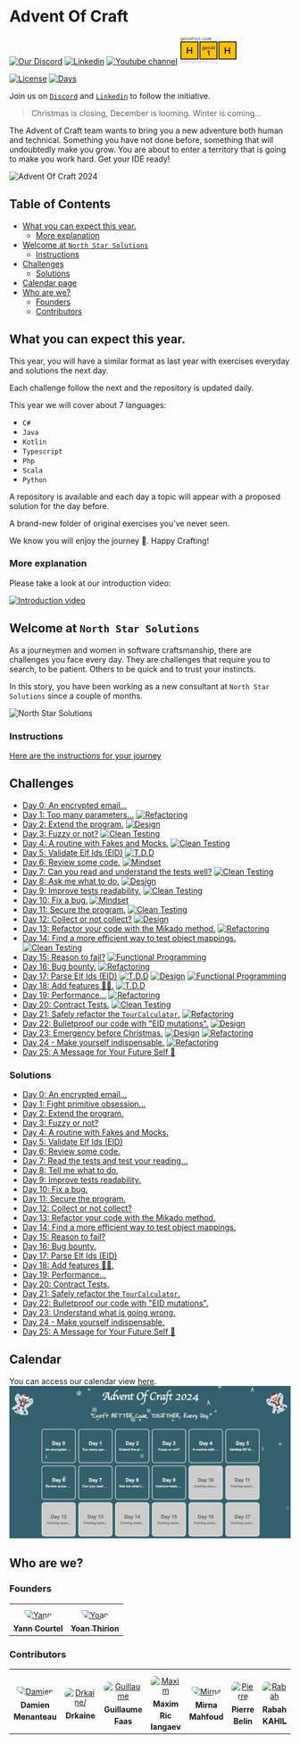 # Advent Of Craft
[![Our Discord](https://img.shields.io/badge/Discord-7289DA?style=for-the-badge&logo=discord&logoColor=white)](https://discord.gg/E5Z9s9UKTS)
[![Linkedin](https://img.shields.io/badge/LinkedIn-0077B5?style=for-the-badge&logo=linkedin&logoColor=white)](https://www.linkedin.com/company/advent-of-craft)
[![Youtube channel](https://camo.githubusercontent.com/94b947e758f767a15576edfb06cc06075d6b62ef7a8946db69c5ce4a2ee830f7/68747470733a2f2f696d672e736869656c64732e696f2f62616467652f596f75547562652d4646303030303f7374796c653d666f722d7468652d6261646765266c6f676f3d796f7574756265266c6f676f436f6c6f723d7768697465)](https://www.youtube.com/@AdventOfCraft) [![genaithics-H-1-HZ](https://github.com/Mathieu-genAI/genaithics/raw/main/img/genaithics_code_H-1-H_104x50.png)](https://github.com/Mathieu-genAI/genaithics?tab=readme-ov-file#the-genaithics-codes)

[![License](https://img.shields.io/github/license/advent-of-craft/2024.svg)](https://github.com/advent-of-craft/2024/blob/main/LICENSE) [![Days](https://img.shields.io/badge/%F0%9F%8E%85%20aoc%202024-day%2025-green)](https://github.com/advent-of-craft/2024)

Join us on [`Discord`](https://discord.gg/E5Z9s9UKTS) and [`Linkedin`](https://www.linkedin.com/company/advent-of-craft) to follow the initiative.

> Christmas is closing, December is looming. Winter is coming...

The Advent of Craft team wants to bring you a new adventure both human and technical. Something you have not done before, something that will undoubtedly make you grow.
You are about to enter a territory that is going to make you work hard.
Get your IDE ready!

![Advent Of Craft 2024](img/advent-of-craft.webp)

## Table of Contents
- [What you can expect this year.](#what-you-can-expect-this-year)
    - [More explanation](#more-explanation)
- [Welcome at `North Star Solutions`](#welcome-at-north-star-solutions)
    - [Instructions](#instructions)
- [Challenges](#challenges)
  - [Solutions](#solutions)
- [Calendar page](#calendar)
- [Who are we?](#who-are-we)
    - [Founders](#founders)
    - [Contributors](#contributors)

## What you can expect this year.

This year, you will have a similar format as last year with exercises everyday and solutions the next day.

Each challenge follow the next and the repository is updated daily.

This year we will cover about 7 languages:

- `C#`
- `Java`
- `Kotlin`
- `Typescript`
- `Php`
- `Scala`
- `Python`

A repository is available and each day a topic will appear with a proposed solution for the day before.

A brand-new folder of original exercises you've never seen.

We know you will enjoy the journey 🎅.
Happy Crafting!

### More explanation
Please take a look at our introduction video:

[![Introduction video](img/video.webp)](https://www.youtube.com/shorts/5ZSryorYO8s)

## Welcome at `North Star Solutions`
As a journeymen and women in software craftsmanship, there are challenges you face every day.
They are challenges that require you to search, to be patient. Others to be quick and to trust your instincts.

In this story, you have been working as a new consultant at `North Star Solutions` since a couple of months.

![North Star Solutions](img/north-star-solutions.webp)

### Instructions
[Here are the instructions for your journey](docs/INSTRUCTIONS.md)

## Challenges
- [Day 0: An encrypted email...](docs/day00/challenge.md)
- [Day 1: Too many parameters...](docs/day01/challenge.md) [![Refactoring](https://img.shields.io/badge/Refactoring-blue)](learning-paths/refactoring.md)
- [Day 2: Extend the program.](docs/day02/challenge.md) [![Design](https://img.shields.io/badge/Design-yellow)](learning-paths/design.md)
- [Day 3: Fuzzy or not?](docs/day03/challenge.md) [![Clean Testing](https://img.shields.io/badge/Clean%20Testing-orange)](learning-paths/clean-testing.md)
- [Day 4: A routine with Fakes and Mocks.](docs/day04/challenge.md) [![Clean Testing](https://img.shields.io/badge/Clean%20Testing-orange)](learning-paths/clean-testing.md)
- [Day 5: Validate Elf Ids (EID)](docs/day05/challenge.md) [![T.D.D](https://img.shields.io/badge/T.D.D-green)](learning-paths/tdd.md)
- [Day 6: Review some code.](docs/day06/challenge.md) [![Mindset](https://img.shields.io/badge/Mindset-grey)](learning-paths/mindset.md)
- [Day 7: Can you read and understand the tests well?](docs/day07/challenge.md) [![Clean Testing](https://img.shields.io/badge/Clean%20Testing-orange)](learning-paths/clean-testing.md)
- [Day 8: Ask me what to do.](docs/day08/challenge.md) [![Design](https://img.shields.io/badge/Design-yellow)](learning-paths/design.md)
- [Day 9: Improve tests readability.](docs/day09/challenge.md) [![Clean Testing](https://img.shields.io/badge/Clean%20Testing-orange)](learning-paths/clean-testing.md)
- [Day 10: Fix a bug.](docs/day10/challenge.md) [![Mindset](https://img.shields.io/badge/Mindset-grey)](learning-paths/mindset.md)
- [Day 11: Secure the program.](docs/day11/challenge.md) [![Clean Testing](https://img.shields.io/badge/Clean%20Testing-orange)](learning-paths/clean-testing.md)
- [Day 12: Collect or not collect?](docs/day12/challenge.md) [![Design](https://img.shields.io/badge/Design-yellow)](learning-paths/design.md)
- [Day 13: Refactor your code with the Mikado method.](docs/day13/challenge.md) [![Refactoring](https://img.shields.io/badge/Refactoring-blue)](learning-paths/refactoring.md)
- [Day 14: Find a more efficient way to test object mappings.](docs/day14/challenge.md) [![Clean Testing](https://img.shields.io/badge/Clean%20Testing-orange)](learning-paths/clean-testing.md)
- [Day 15: Reason to fail?](docs/day15/challenge.md) [![Functional Programming](https://img.shields.io/badge/Functional%20Programming-purple)](learning-paths/functional-programming.md)
- [Day 16: Bug bounty.](docs/day16/challenge.md) [![Refactoring](https://img.shields.io/badge/Refactoring-blue)](learning-paths/refactoring.md)
- [Day 17: Parse Elf Ids (EID)](docs/day17/challenge.md) [![T.D.D](https://img.shields.io/badge/T.D.D-green)](learning-paths/tdd.md) [![Design](https://img.shields.io/badge/Design-yellow)](learning-paths/design.md) [![Functional Programming](https://img.shields.io/badge/Functional%20Programming-purple)](learning-paths/functional-programming.md)
- [Day 18: Add features 🦎🖖.](docs/day18/challenge.md) [![T.D.D](https://img.shields.io/badge/T.D.D-green)](learning-paths/tdd.md)
- [Day 19: Performance...](docs/day19/challenge.md) [![Refactoring](https://img.shields.io/badge/Refactoring-blue)](learning-paths/refactoring.md)
- [Day 20: Contract Tests.](docs/day20/challenge.md) [![Clean Testing](https://img.shields.io/badge/Clean%20Testing-orange)](learning-paths/clean-testing.md)
- [Day 21: Safely refactor the `TourCalculator`.](docs/day21/challenge.md) [![Refactoring](https://img.shields.io/badge/Refactoring-blue)](learning-paths/refactoring.md)
- [Day 22: Bulletproof our code with "EID mutations".](docs/day22/challenge.md) [![Design](https://img.shields.io/badge/Design-yellow)](learning-paths/design.md)
- [Day 23: Emergency before Christmas.](docs/day23/challenge.md) [![Design](https://img.shields.io/badge/Design-yellow)](learning-paths/design.md) [![Refactoring](https://img.shields.io/badge/Refactoring-blue)](learning-paths/refactoring.md)
- [Day 24 - Make yourself indispensable.](docs/day24/challenge.md) [![Refactoring](https://img.shields.io/badge/Refactoring-blue)](learning-paths/refactoring.md)
- [Day 25: A Message for Your Future Self 🎁](docs/day25/challenge.md)

### Solutions
- [Day 0: An encrypted email...](docs/day00/solution/step-by-step.md)
- [Day 1: Fight primitive obsession...](docs/day01/solution/step-by-step.md)
- [Day 2: Extend the program.](docs/day02/solution/step-by-step.md)
- [Day 3: Fuzzy or not?](docs/day03/solution/step-by-step.md)
- [Day 4: A routine with Fakes and Mocks.](docs/day04/solution/step-by-step.md)
- [Day 5: Validate Elf Ids (EID)](docs/day05/solution/step-by-step.md)
- [Day 6: Review some code.](docs/day06/solution/step-by-step.md)
- [Day 7: Read the tests and test your reading...](docs/day07/solution/step-by-step.md)
- [Day 8: Tell me what to do.](docs/day08/solution/step-by-step.md)
- [Day 9: Improve tests readability.](docs/day09/solution/step-by-step.md)
- [Day 10: Fix a bug.](docs/day10/solution/step-by-step.md)
- [Day 11: Secure the program.](docs/day11/solution/step-by-step.md)
- [Day 12: Collect or not collect?](docs/day12/solution/step-by-step.md)
- [Day 13: Refactor your code with the Mikado method.](docs/day13/solution/step-by-step.md)
- [Day 14: Find a more efficient way to test object mappings.](docs/day14/solution/step-by-step.md)
- [Day 15: Reason to fail?](docs/day15/solution/step-by-step.md)
- [Day 16: Bug bounty.](docs/day16/solution/step-by-step.md)
- [Day 17: Parse Elf Ids (EID)](docs/day17/solution/step-by-step.md)
- [Day 18: Add features 🦎🖖.](docs/day18/solution/step-by-step.md)
- [Day 19: Performance...](docs/day19/solution/step-by-step.md)
- [Day 20: Contract Tests.](docs/day20/solution/step-by-step.md)
- [Day 21: Safely refactor the `TourCalculator`.](docs/day21/solution/step-by-step.md)
- [Day 22: Bulletproof our code with "EID mutations".](docs/day22/solution/step-by-step.md)
- [Day 23: Understand what is going wrong.](docs/day23/solution/step-by-step.md)
- [Day 24 - Make yourself indispensable.](docs/day24/solution/step-by-step.md)
- [Day 25: A Message for Your Future Self 🎁](docs/day25/solution/step-by-step.md)

## Calendar
You can access our calendar view [here](https://advent-of-craft.github.io/2024/).
[![Calendar Page](img/site.webp)](https://advent-of-craft.github.io/2024/)

## Who are we?
### Founders
<table>
<tr>
    <td align="center" style="word-wrap: break-word; width: 150.0; height: 150.0">
        <a href=https://github.com/yanncourtel>
            <img src=https://avatars.githubusercontent.com/u/75068587?v=4 width="100;"  style="border-radius:50%;align-items:center;justify-content:center;overflow:hidden;padding-top:10px" alt=Yann Courtel/>
            <br />
            <sub style="font-size:14px"><b>Yann Courtel</b></sub>
        </a>
    </td>
    <td align="center" style="word-wrap: break-word; width: 150.0; height: 150.0">
        <a href=https://github.com/ythirion>
            <img src=https://avatars.githubusercontent.com/u/20967693?v=4 width="100;"  style="border-radius:50%;align-items:center;justify-content:center;overflow:hidden;padding-top:10px" alt=Yoan Thirion/>
            <br />
            <sub style="font-size:14px"><b>Yoan Thirion</b></sub>
        </a>
    </td>
</tr>
</table>

### Contributors
<table>
<tr>
    <td align="center" style="word-wrap: break-word; width: 150.0; height: 150.0">
        <a href=https://github.com/mengdaming>
            <img src=https://avatars.githubusercontent.com/u/1313765?v=4 width="100;"  style="border-radius:50%;align-items:center;justify-content:center;overflow:hidden;padding-top:10px" alt=Damien Menanteau/>
            <br />
            <sub style="font-size:14px"><b>Damien Menanteau</b></sub>
        </a>
    </td>
    <td align="center" style="word-wrap: break-word; width: 150.0; height: 150.0">
        <a href=https://github.com/drkaine>
            <img src=https://avatars.githubusercontent.com/u/16664820?v=4 width="100;"  style="border-radius:50%;align-items:center;justify-content:center;overflow:hidden;padding-top:10px" alt=Drkaine/>
            <br />
            <sub style="font-size:14px"><b>Drkaine</b></sub>
        </a>
    </td>
    <td align="center" style="word-wrap: break-word; width: 150.0; height: 150.0">
        <a href=https://github.com/tr00d>
            <img src=https://avatars.githubusercontent.com/u/59444272?v=4 width="100;"  style="border-radius:50%;align-items:center;justify-content:center;overflow:hidden;padding-top:10px" alt=Guillaume Faas/>
            <br />
            <sub style="font-size:14px"><b>Guillaume Faas</b></sub>
        </a>
    </td>
    <td align="center" style="word-wrap: break-word; width: 150.0; height: 150.0">
        <a href=https://github.com/Audmqx>
            <img src=https://avatars.githubusercontent.com/u/77394867?v=4 width="100;"  style="border-radius:50%;align-items:center;justify-content:center;overflow:hidden;padding-top:10px" alt=Maxim Ric Iangaev/>
            <br />
            <sub style="font-size:14px"><b>Maxim Ric Iangaev</b></sub>
        </a>
    </td>
    <td align="center" style="word-wrap: break-word; width: 150.0; height: 150.0">
        <a href=https://github.com/Mirna-Mfd>
            <img src=https://avatars.githubusercontent.com/u/98544069?v=4 width="100;"  style="border-radius:50%;align-items:center;justify-content:center;overflow:hidden;padding-top:10px" alt=Mirna Mahfoud/>
            <br />
            <sub style="font-size:14px"><b>Mirna Mahfoud</b></sub>
        </a>
    </td>
    <td align="center" style="word-wrap: break-word; width: 150.0; height: 150.0">
        <a href=https://github.com/pierrebelin>
            <img src=https://avatars.githubusercontent.com/u/25244392?v=4 width="100;"  style="border-radius:50%;align-items:center;justify-content:center;overflow:hidden;padding-top:10px" alt=Pierre Belin/>
            <br />
            <sub style="font-size:14px"><b>Pierre Belin</b></sub>
        </a>
    </td>
	<td align="center" style="word-wrap: break-word; width: 150.0; height: 150.0">
        <a href=https://github.com/rabahkahil>
            <img src=https://avatars.githubusercontent.com/u/171915649?v=4 width="100;"  style="border-radius:50%;align-items:center;justify-content:center;overflow:hidden;padding-top:10px" alt=Rabah KAHIL/>
            <br />
            <sub style="font-size:14px"><b>Rabah KAHIL</b></sub>
        </a>
    </td>
</tr>
</table>
